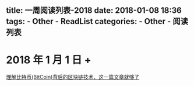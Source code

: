 title: 一周阅读列表-2018
date: 2018-01-08 18:36
tags:
    - Other
    - ReadList
categories:
    - Other
    - 阅读列表
---

# 2018 年 1 月 1 日 + 

[理解比特币(BitCoin)背后的区块链技术，这一篇文章就够了](https://mp.weixin.qq.com/s/SqEHBOZUZ6UzFhrccLm39A)
